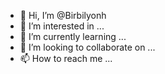 - 👋 Hi, I’m @Birbilyonh
- 👀 I’m interested in ...
- 🌱 I’m currently learning ...
- 💞️ I’m looking to collaborate on ...
- 📫 How to reach me ...

<!---
Birbilyonh/Birbilyonh is a ✨ special ✨ repository because its `README.md` (this file) appears on your GitHub profile.
You can click the Preview link to take a look at your changes.
--->
